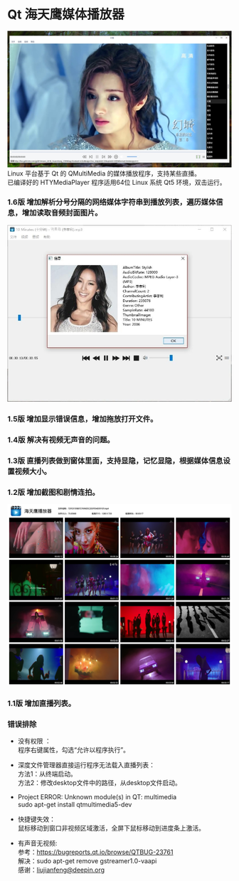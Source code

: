 # Qt 海天鹰媒体播放器
![alt](preview.jpg)  
Linux 平台基于 Qt 的 QMultiMedia 的媒体播放程序，支持某些直播。  
已编译好的 HTYMediaPlayer 程序适用64位 Linux 系统 Qt5 环境，双击运行。  

### 1.6版 增加解析分号分隔的网络媒体字符串到播放列表，遍历媒体信息，增加读取音频封面图片。
![alt](music_cover.jpg)  
### 1.5版 增加显示错误信息，增加拖放打开文件。
### 1.4版 解决有视频无声音的问题。
### 1.3版 直播列表做到窗体里面，支持显隐，记忆显隐，根据媒体信息设置视频大小。
### 1.2版 增加截图和剧情连拍。
![alt](summary.jpg)  

### 1.1版 增加直播列表。

### 错误排除
* 没有权限 ：  
程序右键属性，勾选“允许以程序执行”。  
  
* 深度文件管理器直接运行程序无法载入直播列表：  
方法1：从终端启动。  
方法2：修改desktop文件中的路径，从desktop文件启动。  
  
* Project ERROR: Unknown module(s) in QT: multimedia  
sudo apt-get install qtmultimedia5-dev  

* 快捷键失效：  
鼠标移动到窗口非视频区域激活，全屏下鼠标移动到进度条上激活。

* 有声音无视频:  
参考：https://bugreports.qt.io/browse/QTBUG-23761  
解决：sudo apt-get remove gstreamer1.0-vaapi  
感谢：liujianfeng@deepin.org
